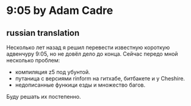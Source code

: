 9:05 by Adam Cadre
===
russian translation
---

Несколько лет назад я решил перевести известную короткую адвенчуру 9:05, но не довёл дело до конца.
Сейчас передо мной несколько проблем:

* компиляция z5 под убунтой.
* путаница с версиями rinform на гитхабе, битбакете и у Cheshire.
* недописанные функици езды и множество багов.

Буду решать их постепенно.